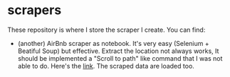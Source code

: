 # scrapers
These repository is where I store the scraper I create.
You can find:

 - (another) AirBnb scraper as notebook. It's very easy (Selenium + Beatiful Soup) but effective. Extract the location not always works, It should be implemented a "Scroll to path" like command that I was not able to do. Here's the <a href="https://github.com/edoglione/scrapers/blob/main/airbnb_scraper.ipynb">link</a>. The scraped data are loaded too.
